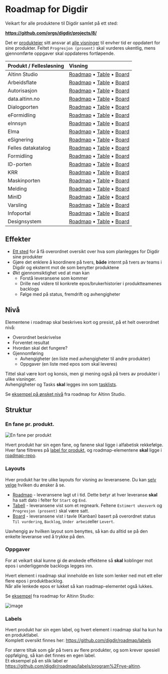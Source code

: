 # Roadmap for Digdir

Veikart for alle produktene til Digdir samlet på ett sted:

**https://github.com/orgs/digdir/projects/8/**

Det er [produkteier](https://github.com/orgs/digdir/teams/team-product-owners) sitt ansvar at [alle visninger](https://github.com/digdir/roadmap#layouts) til envher tid er oppdatert for sine produkter. Feltet `Progresjon (prosent)` skal vurderes ukentlig, mens gjennomførte oppgaver skal oppdateres fortløpende.

| Produkt / Fellesløsning  | Visning            |
| :----------------------- | :----------------- |
| Altinn Studio            | [Roadmap](https://github.com/orgs/digdir/projects/8/views/2?layout=roadmap)  • [Table](https://github.com/orgs/digdir/projects/8/views/2?layout=table)  • [Board](https://github.com/orgs/digdir/projects/8/views/2?layout=board)
| Arbeidsflate             | [Roadmap](https://github.com/orgs/digdir/projects/8/views/28?layout=roadmap) • [Table](https://github.com/orgs/digdir/projects/8/views/28?layout=table) • [Board](https://github.com/orgs/digdir/projects/8/views/28?layout=board)
| Autorisasjon             | [Roadmap](https://github.com/orgs/digdir/projects/8/views/5?layout=roadmap)  • [Table](https://github.com/orgs/digdir/projects/8/views/5?layout=table)  • [Board](https://github.com/orgs/digdir/projects/8/views/5?layout=board)
| data.altinn.no           | [Roadmap](https://github.com/orgs/digdir/projects/8/views/18?layout=roadmap) • [Table](https://github.com/orgs/digdir/projects/8/views/18?layout=table) • [Board](https://github.com/orgs/digdir/projects/8/views/18?layout=board)
| Dialogporten             | [Roadmap](https://github.com/orgs/digdir/projects/8/views/25?layout=roadmap) • [Table](https://github.com/orgs/digdir/projects/8/views/25?layout=table) • [Board](https://github.com/orgs/digdir/projects/8/views/25?layout=board)
| eFormidling              | [Roadmap](https://github.com/orgs/digdir/projects/8/views/14?layout=roadmap) • [Table](https://github.com/orgs/digdir/projects/8/views/14?layout=table) • [Board](https://github.com/orgs/digdir/projects/8/views/14?layout=board)
| eInnsyn                  | [Roadmap](https://github.com/orgs/digdir/projects/8/views/12?layout=roadmap) • [Table](https://github.com/orgs/digdir/projects/8/views/12?layout=table) • [Board](https://github.com/orgs/digdir/projects/8/views/12?layout=board)
| Elma                     | [Roadmap](https://github.com/orgs/digdir/projects/8/views/15?layout=roadmap) • [Table](https://github.com/orgs/digdir/projects/8/views/15?layout=table) • [Board](https://github.com/orgs/digdir/projects/8/views/15?layout=board)
| eSignering               | [Roadmap](https://github.com/orgs/digdir/projects/8/views/17?layout=roadmap) • [Table](https://github.com/orgs/digdir/projects/8/views/17?layout=table) • [Board](https://github.com/orgs/digdir/projects/8/views/17?layout=board)
| Felles datakatalog       | [Roadmap](https://github.com/orgs/digdir/projects/8/views/11?layout=roadmap) • [Table](https://github.com/orgs/digdir/projects/8/views/11?layout=table) • [Board](https://github.com/orgs/digdir/projects/8/views/11?layout=board)
| Formidling               | [Roadmap](https://github.com/orgs/digdir/projects/8/views/20?layout=roadmap) • [Table](https://github.com/orgs/digdir/projects/8/views/20?layout=table) • [Board](https://github.com/orgs/digdir/projects/8/views/20?layout=board)
| ID-porten                | [Roadmap](https://github.com/orgs/digdir/projects/8/views/3?layout=roadmap) • [Table](https://github.com/orgs/digdir/projects/8/views/3?layout=table) • [Board](https://github.com/orgs/digdir/projects/8/views/3?layout=board)
| KRR                      | [Roadmap](https://github.com/orgs/digdir/projects/8/views/8?layout=roadmap) • [Table](https://github.com/orgs/digdir/projects/8/views/8?layout=table) • [Board](https://github.com/orgs/digdir/projects/8/views/8?layout=board)
| Maskinporten             | [Roadmap](https://github.com/orgs/digdir/projects/8/views/6?layout=roadmap) • [Table](https://github.com/orgs/digdir/projects/8/views/6?layout=table) • [Board](https://github.com/orgs/digdir/projects/8/views/6?layout=board)
| Melding                  | [Roadmap](https://github.com/orgs/digdir/projects/8/views/21?layout=roadmap) • [Table](https://github.com/orgs/digdir/projects/8/views/21?layout=table) • [Board](https://github.com/orgs/digdir/projects/8/views/21?layout=board)
| MinID                    | [Roadmap](https://github.com/orgs/digdir/projects/8/views/31?layout=roadmap) • [Table](https://github.com/orgs/digdir/projects/8/views/31?layout=table) • [Board](https://github.com/orgs/digdir/projects/8/views/31?layout=board)
| Varsling                 | [Roadmap](https://github.com/orgs/digdir/projects/8/views/30?layout=roadmap) • [Table](https://github.com/orgs/digdir/projects/8/views/30?layout=table) • [Board](https://github.com/orgs/digdir/projects/8/views/30?layout=board)
| Infoportal               | [Roadmap](https://github.com/orgs/digdir/projects/8/views/34?layout=roadmap) • [Table](https://github.com/orgs/digdir/projects/8/views/34?layout=table) • [Board](https://github.com/orgs/digdir/projects/8/views/34?layout=board)
| Designsystem             | [Roadmap](https://github.com/orgs/digdir/projects/8/views/33?layout=roadmap) • [Table](https://github.com/orgs/digdir/projects/8/views/33?layout=table) • [Board](https://github.com/orgs/digdir/projects/8/views/33?layout=board)
## Effekter

- [Ett sted](https://github.com/orgs/digdir/projects/8/) for å få overordnet oversikt over hva som planlegges for Digdir sine produkter
- Gjøre det enklere å koordinere på tvers, **både** internt på tvers av teams i Digdir og eksternt mot de som benytter produktene
- Økt gjennomsiktighet ved at man kan
   - Forstå leveransene som kommer
   - Drille ned videre til konkrete epos/brukerhistorier i produktteamenes backlogs
   - Følge med på status, fremdrift og avhengigheter

## Nivå

Elementene i roadmap skal beskrives kort og presist, på et helt overordnet nivå:

- Overordnet beskrivelse
- Forventet resultat
- Hvordan skal det fungere?
- Gjennomføring
  - Avhengigheter (en liste med avhengigheter til andre produkter)
  - Oppgaver (en liste med epos som skal leveres)

Tittel skal være kort og konsis, men gi mening også på tvers av produkter i ulike visninger.  
Avhengigheter og Tasks **skal** legges inn som [tasklists](https://github.com/digdir/roadmap#tasklists).

Se [eksempel på ønsket nivå](https://github.com/digdir/roadmap/issues/78) fra roadmap for Altinn Studio.

## Struktur

### En fane pr. produkt.

![En fane per produkt](https://user-images.githubusercontent.com/6088624/245439117-c38b0ca1-4390-4198-bef5-39e454465598.png "Produktvisninger, en fane per produkt")

Hvert produkt har sin egen fane, og fanene skal ligge i alfabetisk rekkefølge.  
Hver fane filtreres på [label for produkt](https://github.com/digdir/roadmap#labels), og roadmap-elementene **skal** ligge i [roadmap-repo](https://github.com/digdir/roadmap/issues).

### Layouts

Hver produkt har tre ulike layouts for visning av leveransene. Du kan [selv velge](https://docs.github.com/en/issues/planning-and-tracking-with-projects/customizing-views-in-your-project/changing-the-layout-of-a-view#changing-the-project-layout) hvilken du ønsker å se.

- [Roadmap](https://docs.github.com/en/issues/planning-and-tracking-with-projects/customizing-views-in-your-project/changing-the-layout-of-a-view#about-the-roadmap-layout) - leveransene lagt ut i tid. Dette betyr at hver leveranse **skal** ha satt dato i felter for `Start` og `End`.
- [Tabell](https://docs.github.com/en/issues/planning-and-tracking-with-projects/customizing-views-in-your-project/changing-the-layout-of-a-view#about-the-table-layout) - leveransene vist som et regneark. Feltene `Estimert ukesverk` og `Progresjon (prosent)` skal være satt.
- [Board](https://docs.github.com/en/issues/planning-and-tracking-with-projects/customizing-views-in-your-project/changing-the-layout-of-a-view#about-the-board-layout) - leveransene vist i tavle (Kanban) basert på overordnet status `Til vurdering`, `Backlog`, `Under arbeid`eller `Levert`.

Uavhengig av hvilken layout som benyttes, så kan du alltid se på den enkelte leveranse ved å trykke på den.

### Oppgaver

For at veikart skal kunne gi de ønskede effektene så **skal** koblinger mot epos i underliggende backlogs legges inn.

Hvert element i roadmap skal inneholde en liste som lenker ned mot ett eller flere epos i produktbacklog.  
Når alle lenkede epos er lukket så kan roadmap-elementet også lukkes.

Se [eksempel](https://github.com/orgs/digdir/projects/8/views/2?pane=issue&itemId=24019705) fra roadmap for Altinn Studio:

![image](https://github.com/digdir/roadmap/assets/6088624/a1e61139-5d6f-4056-8c6f-be13956677a9)

### Labels
Hvert produkt har sin egen label, og hvert element i roadmap skal ha kun ha en produktlabel.  
Komplett oversikt finnes her: https://github.com/digdir/roadmap/labels

For større tiltak som går på tvers av flere produkter, og som krever spesiell oppfølging, så kan det finnes en egen label.  
Et eksempel på en slik label er https://github.com/digdir/roadmap/labels/program%2Fnye-altinn.
